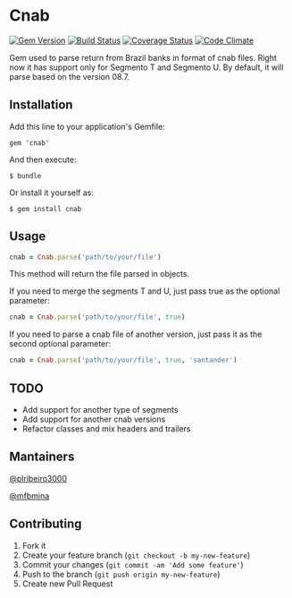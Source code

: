 # Cnab

[![Gem Version](https://badge.fury.io/rb/cnab.png)](http://badge.fury.io/rb/cnab) [![Build Status](https://travis-ci.org/zertico/cnab.png)](https://travis-ci.org/zertico/cnab) [![Coverage Status](https://coveralls.io/repos/zertico/cnab/badge.png?branch=master)](https://coveralls.io/r/zertico/cnab) [![Code Climate](https://codeclimate.com/github/zertico/cnab.png)](https://codeclimate.com/github/zertico/cnab)

Gem used to parse return from Brazil banks in format of cnab files.
Right now it has support only for Segmento T and Segmento U. By default, it will parse based on the version 08.7.

## Installation

Add this line to your application's Gemfile:

    gem 'cnab'

And then execute:

    $ bundle

Or install it yourself as:

    $ gem install cnab

## Usage

```ruby
cnab = Cnab.parse('path/to/your/file')
```

This method will return the file parsed in objects.

If you need to merge the segments T and U, just pass true as the optional parameter:

```ruby
cnab = Cnab.parse('path/to/your/file', true)
```

If you need to parse a cnab file of another version, just pass it as the second optional parameter:

```ruby
cnab = Cnab.parse('path/to/your/file', true, 'santander')
```

## TODO

* Add support for another type of segments
* Add support for another cnab versions
* Refactor classes and mix headers and trailers

## Mantainers
[@plribeiro3000](https://github.com/plribeiro3000)

[@mfbmina](https://github.com/mfbmina)

## Contributing

1. Fork it
2. Create your feature branch (`git checkout -b my-new-feature`)
3. Commit your changes (`git commit -am 'Add some feature'`)
4. Push to the branch (`git push origin my-new-feature`)
5. Create new Pull Request
